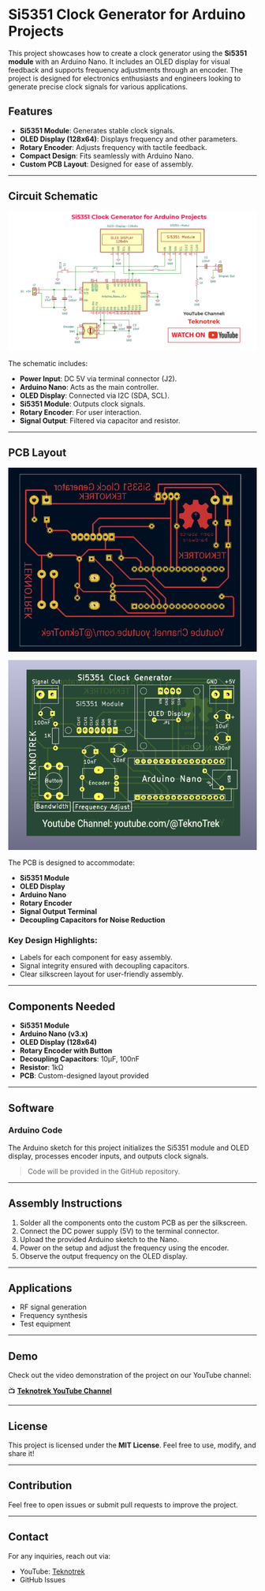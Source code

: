 # Si5351 Clock Generator for Arduino Projects

This project showcases how to create a clock generator using the **Si5351 module** with an Arduino Nano. It includes an OLED display for visual feedback and supports frequency adjustments through an encoder. The project is designed for electronics enthusiasts and engineers looking to generate precise clock signals for various applications.

## Features
- **Si5351 Module**: Generates stable clock signals.
- **OLED Display (128x64)**: Displays frequency and other parameters.
- **Rotary Encoder**: Adjusts frequency with tactile feedback.
- **Compact Design**: Fits seamlessly with Arduino Nano.
- **Custom PCB Layout**: Designed for ease of assembly.

---

## Circuit Schematic

![Circuit Schematic](https://raw.githubusercontent.com/TeknoTrek/Si5351-Clock-Generator-for-Arduino-Projects/refs/heads/main/Si5351-Signal-Generator/images/circuit-sc.jpg)

The schematic includes:
- **Power Input**: DC 5V via terminal connector (J2).
- **Arduino Nano**: Acts as the main controller.
- **OLED Display**: Connected via I2C (SDA, SCL).
- **Si5351 Module**: Outputs clock signals.
- **Rotary Encoder**: For user interaction.
- **Signal Output**: Filtered via capacitor and resistor.

---

## PCB Layout

![PCB Layout](https://raw.githubusercontent.com/TeknoTrek/Si5351-Clock-Generator-for-Arduino-Projects/refs/heads/main/Si5351-Signal-Generator/images/f_cu_screen.jpg)

![PCB Layout](https://raw.githubusercontent.com/TeknoTrek/Si5351-Clock-Generator-for-Arduino-Projects/refs/heads/main/Si5351-Signal-Generator/images/pcb.jpg)

The PCB is designed to accommodate:
- **Si5351 Module**
- **OLED Display**
- **Arduino Nano**
- **Rotary Encoder**
- **Signal Output Terminal**
- **Decoupling Capacitors for Noise Reduction**

### Key Design Highlights:
- Labels for each component for easy assembly.
- Signal integrity ensured with decoupling capacitors.
- Clear silkscreen layout for user-friendly assembly.

---

## Components Needed
- **Si5351 Module**
- **Arduino Nano (v3.x)**
- **OLED Display (128x64)**
- **Rotary Encoder with Button**
- **Decoupling Capacitors**: 10µF, 100nF
- **Resistor**: 1kΩ
- **PCB**: Custom-designed layout provided

---

## Software
### Arduino Code
The Arduino sketch for this project initializes the Si5351 module and OLED display, processes encoder inputs, and outputs clock signals.

> Code will be provided in the GitHub repository.

---

## Assembly Instructions
1. Solder all the components onto the custom PCB as per the silkscreen.
2. Connect the DC power supply (5V) to the terminal connector.
3. Upload the provided Arduino sketch to the Nano.
4. Power on the setup and adjust the frequency using the encoder.
5. Observe the output frequency on the OLED display.

---

## Applications
- RF signal generation
- Frequency synthesis
- Test equipment

---

## Demo
Check out the video demonstration of the project on our YouTube channel:

📺 **[Teknotrek YouTube Channel](https://youtu.be/GfB7mTY67xE)**

---

## License
This project is licensed under the **MIT License**. Feel free to use, modify, and share it!

---

## Contribution
Feel free to open issues or submit pull requests to improve the project.

---

## Contact
For any inquiries, reach out via:
- YouTube: [Teknotrek](https://www.youtube.com/@Teknotrek)
- GitHub Issues

